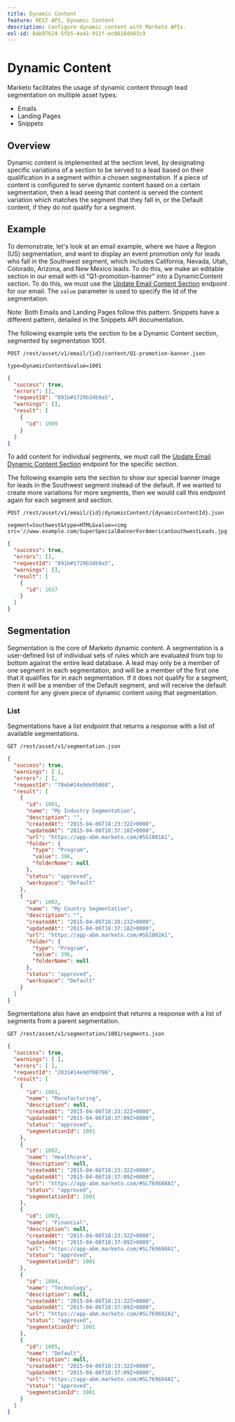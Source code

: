 ```yaml
---
title: Dynamic Content
feature: REST API, Dynamic Content
description: Configure dynamic content with Marketo APIs.
exl-id: 8ab97624-5fb5-4a41-911f-ec8616dd43c9
---
```

# Dynamic Content

Marketo facilitates the usage of dynamic content through lead segmentation on multiple asset types:

- Emails
- Landing Pages
- Snippets

## Overview

Dynamic content is implemented at the section level, by designating specific variations of a section to be served to a lead based on their qualification in a segment within a chosen segmentation. If a piece of content is configured to serve dynamic content based on a certain segmentation, then a lead seeing that content is served the content variation which matches the segment that they fall in, or the Default content, if they do not qualify for a segment.

## Example

To demonstrate, let's look at an email example, where we have a Region (US) segmentation, and want to display an event promotion only for leads who fall in the Southwest segment, which includes California, Nevada, Utah, Colorado, Arizona, and New Mexico leads. To do this, we make an editable section in our email with id "Q1-promotion-banner" into a DynamicContent section. To do this, we must use the [Update Email Content Section](https://developer.adobe.com/marketo-apis/api/asset/#tag/Emails/operation/updateEmailComponentContentUsingPOST) endpoint for our email. The `value` parameter is used to specify the Id of the segmentation.

Note: Both Emails and Landing Pages follow this pattern. Snippets have a different pattern, detailed in the Snippets API documentation.

The following example sets the section to be a Dynamic Content section, segmented by segmentation 1001.

```
POST /rest/asset/v1/email/{id}/content/Q1-promotion-banner.json
```

```
type=DynamicContent&value=1001
```

```json
{
  "success": true,
  "errors": [],
  "requestId": "891b#1729b34b9a5",
  "warnings": [],
  "result": [
    {
      "id": 1909
    }
  ]
}
```

To add content for individual segments, we must call the [Update Email Dynamic Content Section](https://developer.adobe.com/marketo-apis/api/asset/#tag/Emails/operation/updateEmailDynamicContentUsingPOST) endpoint for the specific section.

The following example sets the section to show our special banner image for leads in the Southwest segment instead of the default. If we wanted to create more variations for more segments, then we would call this endpoint again for each segment and section.

```
POST /rest/asset/v1/email/{id}/dynamicContent/{dynamicContentId}.json
```

```
segment=Southwest&type=HTML&value=<img src='//www.example.com/SuperSpecialBannerForAmericanSouthwestLeads.jpg'/>
```

```json
{
  "success": true,
  "errors": [],
  "requestId": "891b#1729b34b9a5",
  "warnings": [],
  "result": [
    {
      "id": 1637
    }
  ]
}
```

## Segmentation

Segmentation is the core of Marketo dynamic content. A segmentation is a user-defined list of individual sets of rules which are evaluated from top to bottom against the entire lead database. A lead may only be a member of one segment in each segmentation, and will be a member of the first one that it qualifies for in each segmentation. If it does not qualify for a segment, then it will be a member of the Default segment, and will receive the default content for any given piece of dynamic content using that segmentation.

### List

Segmentations have a list endpoint that returns a response with a list of available segmentations.

```
GET /rest/asset/v1/segmentation.json
```

```json
{
  "success": true,
  "warnings": [ ],
  "errors": [ ],
  "requestId": "78eb#14e9de95868",
  "result": [
    {
      "id": 1001,
      "name": "My Industry Segmentation",
      "description": "",
      "createdAt": "2015-04-06T18:23:32Z+0000",
      "updatedAt": "2015-04-06T18:37:10Z+0000",
      "url": "https://app-abm.marketo.com/#SG1001A1",
      "folder": {
        "type": "Program",
        "value": 396,
        "folderName": null
      },
      "status": "approved",
      "workspace": "Default"
    },
    {
      "id": 1002,
      "name": "My Country Segmentation",
      "description": "",
      "createdAt": "2015-04-06T18:28:23Z+0000",
      "updatedAt": "2015-04-06T18:37:18Z+0000",
      "url": "https://app-abm.marketo.com/#SG1002A1",
      "folder": {
        "type": "Program",
        "value": 396,
        "folderName": null
      },
      "status": "approved",
      "workspace": "Default"
    }
  ]
}
```

Segmentations also have an endpoint that returns a response with a list of segments from a parent segmentation.

```
GET /rest/asset/v1/segmentation/1001/segments.json
```

```json
{
  "success": true,
  "warnings": [ ],
  "errors": [ ],
  "requestId": "2031#14e9df08796",
  "result": [
    {
      "id": 1001,
      "name": "Manufacturing",
      "description": null,
      "createdAt": "2015-04-06T18:23:32Z+0000",
      "updatedAt": "2015-04-06T18:37:09Z+0000",
      "status": "approved",
      "segmentationId": 1001
    },
    {
      "id": 1002,
      "name": "Healthcare",
      "description": null,
      "createdAt": "2015-04-06T18:23:32Z+0000",
      "updatedAt": "2015-04-06T18:37:09Z+0000",
      "url": "https://app-abm.marketo.com/#SL769688A1",
      "status": "approved",
      "segmentationId": 1001
    },
    {
      "id": 1003,
      "name": "Financial",
      "description": null,
      "createdAt": "2015-04-06T18:23:32Z+0000",
      "updatedAt": "2015-04-06T18:37:09Z+0000",
      "url": "https://app-abm.marketo.com/#SL769690A1",
      "status": "approved",
      "segmentationId": 1001
    },
    {
      "id": 1004,
      "name": "Technology",
      "description": null,
      "createdAt": "2015-04-06T18:23:32Z+0000",
      "updatedAt": "2015-04-06T18:37:09Z+0000",
      "url": "https://app-abm.marketo.com/#SL769692A1",
      "status": "approved",
      "segmentationId": 1001
    },
    {
      "id": 1005,
      "name": "Default",
      "description": null,
      "createdAt": "2015-04-06T18:23:32Z+0000",
      "updatedAt": "2015-04-06T18:37:09Z+0000",
      "url": "https://app-abm.marketo.com/#SL769694A1",
      "status": "approved",
      "segmentationId": 1001
    }
  ]
}
```
